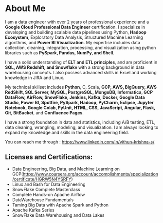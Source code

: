 # About Me

I am a data engineer with over 2 years of professional experience and a **Google Cloud Professional Data Engineer** certification. I specialize in developing and building scalable data pipelines using Python, **Hadoop Ecosystem**, Exploratory Data Analysis, Structured Machine Learning algorithms, and **Power BI Visualization**. My expertise includes data collection, cleaning, integration, processing, and visualization using python libraries such as **PySpark, Pandas, NumPy, and Shell**.

I have a solid understanding of **ELT and ETL principles**, and am proficient in **SQL, AWS Redshift, and Snowflak**e with a strong background in data warehousing concepts. I also possess advanced skills in Excel and working knowledge in JIRA and Linux.

My technical skillset includes **Python**, C, Scala, **GCP, AWS, BigQuery, AWS RedShift, SQL Server, MySQL, PostgreSQL, MongoDB, Informatica, GCP DataFlow, AirFlow, SnowFlake, Jenkins, Kafka, Docker, Google Data Studio, Power BI, Spotfire, PySpark, Hadoop, PyCharm, Eclipse, Jupyter Notebook, Google Colab, PyUnit, HTML, CSS, JavaScript, Angular, Flask, Git, BitBucket**, and **Confluence Pages**.

I have a strong foundation in data and statistics, including A/B testing, ETL, data cleaning, wrangling, modeling, and visualization. I am always looking to expand my knowledge and skills in the data engineering field.

You can reach me through : https://www.linkedin.com/in/vithun-krishna-s/ 

## Licenses and Certifications: 

* Data Engineering, Big Data, and Machine Learning on GCP(https://www.coursera.org/account/accomplishments/specialization/certificate/HGRW5N4YSRFY) 
* Linux and Bash for Data Engineering
* SnowFlake Complete Masterclass
* Complete Hands-on Apache Airflow
* DataWarehouse Fundamentals
* Taming Big Data with Apache Spark and Python
* Apache Kafka Series
* SnowFlake Data Warehousing and Data Lakes
